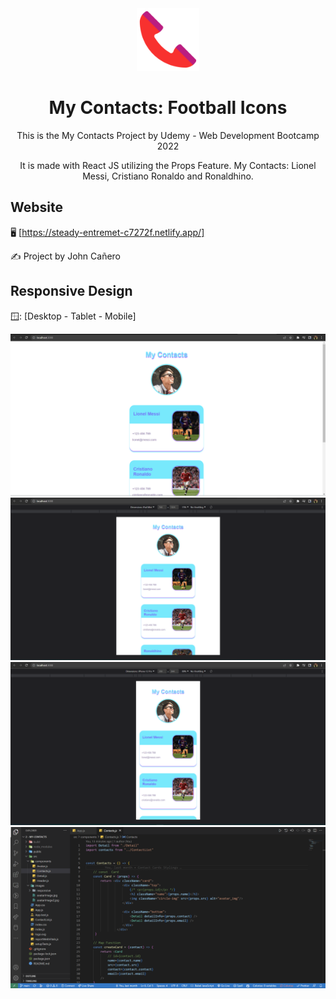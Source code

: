 <!-- markdownlint-configure-file {
  "MD013": {
    "code_blocks": false,
    "tables": false
  },
  "MD033": false,
  "MD041": false
} -->

<div align="center">
  <a href="https://steady-entremet-c7272f.netlify.app/" target="_blank">
    <img alt="my-contacts" height="100" src="./src/images/responsive/phoneIcon.png"/>
  </a>
</div>

<div align="center">

# My Contacts: Football Icons

This is the My Contacts Project by Udemy - Web Development Bootcamp 2022

It is made with React JS utilizing the Props Feature. My Contacts: Lionel Messi, 
Cristiano Ronaldo and Ronaldhino. 
</div>

## Website

🖥️ [https://steady-entremet-c7272f.netlify.app/]

✍️ Project by John Cañero

## Responsive Design

🪟: [Desktop - Tablet - Mobile]

![Desktop View - My Contacts](./src/images/responsive/desktopView.png)
![Tablet View - My Contacts](./src/images/responsive/tabletView.png)
![Mobile View - My Contacts](./src/images/responsive/mobileView.png)
![Code View - My Contacts](./src/images/responsive/codeView.png)
